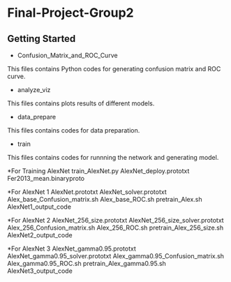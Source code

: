 # Final-Project-Group2

## Getting Started 

* Confusion_Matrix_and_ROC_Curve

This files contains Python codes for generating confusion matrix and ROC curve.

* analyze_viz

This files contains plots results of different models.

* data_prepare

This files contains codes for data preparation.

* train

This files contains codes for runnning the network and generating model.

*For Training AlexNet
train_AlexNet.py 
AlexNet_deploy.prototxt
Fer2013_mean.binaryproto

*For AlexNet 1
AlexNet.prototxt
AlexNet_solver.prototxt
Alex_base_Confusion_matrix.sh
Alex_base_ROC.sh
pretrain_Alex.sh
AlexNet1_output_code

*For AlexNet 2
AlexNet_256_size.prototxt
AlexNet_256_size_solver.prototxt
Alex_256_Confusion_matrix.sh
Alex_256_ROC.sh
pretrain_Alex_256_size.sh
AlexNet2_output_code

*For AlexNet 3
AlexNet_gamma0.95.prototxt
AlexNet_gamma0.95_solver.prototxt
Alex_gamma0.95_Confusion_matrix.sh
Alex_gamma0.95_ROC.sh
pretrain_Alex_gamma0.95.sh
AlexNet3_output_code
